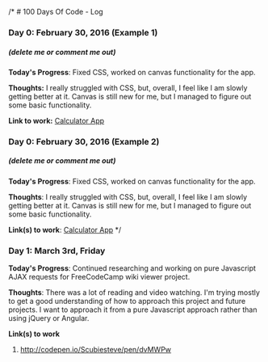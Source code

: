 /* # 100 Days Of Code - Log

### Day 0: February 30, 2016 (Example 1)
##### (delete me or comment me out)

**Today's Progress**: Fixed CSS, worked on canvas functionality for the app.

**Thoughts:** I really struggled with CSS, but, overall, I feel like I am slowly getting better at it. Canvas is still new for me, but I managed to figure out some basic functionality.

**Link to work:** [Calculator App](http://www.example.com)

### Day 0: February 30, 2016 (Example 2)
##### (delete me or comment me out)

**Today's Progress**: Fixed CSS, worked on canvas functionality for the app.

**Thoughts**: I really struggled with CSS, but, overall, I feel like I am slowly getting better at it. Canvas is still new for me, but I managed to figure out some basic functionality.

**Link(s) to work**: [Calculator App](http://www.example.com)
*/

### Day 1: March 3rd, Friday

**Today's Progress**: Continued researching and working on pure Javascript AJAX requests for FreeCodeCamp wiki viewer project.

**Thoughts**: There was a lot of reading and video watching. I'm trying mostly to get a good understanding of how to approach this project and future projects. I want to approach it from a pure Javascript approach rather than using jQuery or Angular.

**Link(s) to work**
1. http://codepen.io/Scubiesteve/pen/dvMWPw
